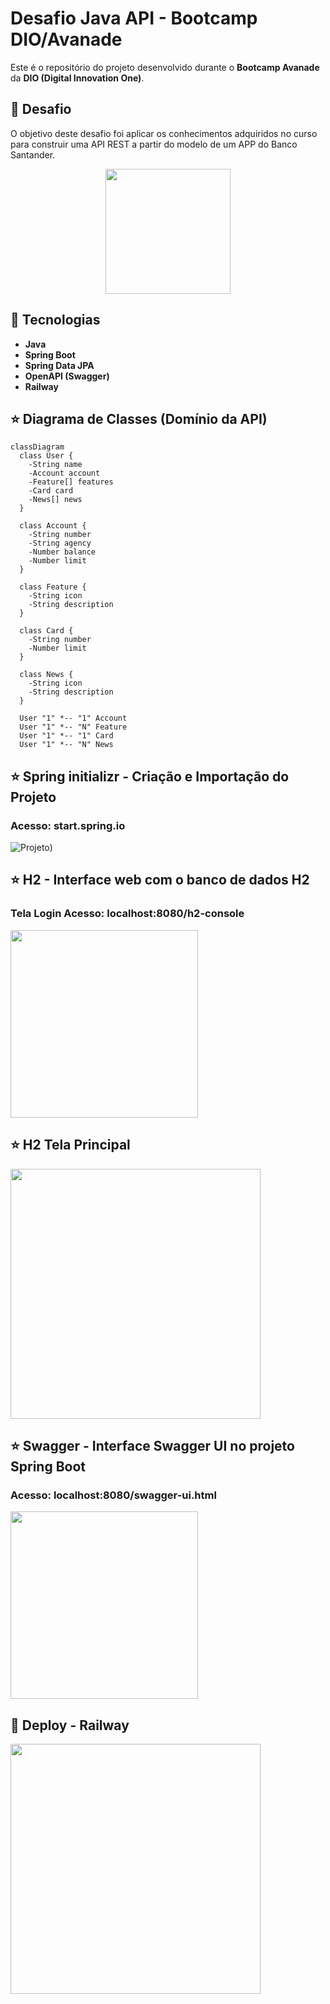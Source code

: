 # Desafio Java API - Bootcamp DIO/Avanade

Este é o repositório do projeto desenvolvido durante o **Bootcamp Avanade** da **DIO (Digital Innovation One)**.


## 🎯 Desafio
O objetivo deste desafio foi aplicar os conhecimentos adquiridos no curso para construir uma API REST a partir do modelo de um APP do Banco Santander.
<p align="center">
  <img src="https://github.com/ElizabethTerumi/dio-2025/blob/main/img/APP%20Santander.png?raw=true" width="200" />
</p>

## 🚀 Tecnologias 

- **Java**
- **Spring Boot**
- **Spring Data JPA**
- **OpenAPI (Swagger)**
- **Railway**

## ⭐ Diagrama de Classes (Domínio da API)

```mermaid
classDiagram
  class User {
    -String name
    -Account account
    -Feature[] features
    -Card card
    -News[] news
  }

  class Account {
    -String number
    -String agency
    -Number balance
    -Number limit
  }

  class Feature {
    -String icon
    -String description
  }

  class Card {
    -String number
    -Number limit
  }

  class News {
    -String icon
    -String description
  }

  User "1" *-- "1" Account
  User "1" *-- "N" Feature
  User "1" *-- "1" Card
  User "1" *-- "N" News
```

## ⭐ Spring  initializr - Criação e Importação do Projeto
### Acesso: start.spring.io
![Projeto](https://github.com/ElizabethTerumi/dio-2025/blob/main/img/Spring%20initializr.jpg?raw=true))

## ⭐ H2 - Interface web com o banco de dados H2
### Tela Login Acesso: localhost:8080/h2-console
<img src="https://github.com/ElizabethTerumi/dio-2025/blob/main/img/H2%20login.jpg?raw=true" width="auto" height="300" />

## ⭐ H2 Tela Principal 
<img src="https://github.com/ElizabethTerumi/dio-2025/blob/main/img/H2%20Principal.jpg?raw=true" width="auto" height="400" />


## ⭐ Swagger - Interface Swagger UI no projeto Spring Boot 
### Acesso: localhost:8080/swagger-ui.html 
<img src="https://github.com/ElizabethTerumi/dio-2025/blob/main/img/Tela%20Swagger.jpg?raw=true" width="auto" height="300" />


## 🧡 Deploy - Railway
<img src="https://github.com/ElizabethTerumi/dio-2025/blob/main/img/Deploy%20Railway.png??raw=true" width="auto" height="400" />



